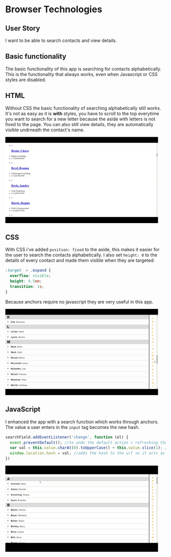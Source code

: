 # Browser Technologies

## User Story
I want to be able to search contacts and view details.

## Basic functionality
The basic functionality of this app is searching for contacts alphabetically. This is the functionality that always works, even when Javascript or CSS styles are disabled.

## HTML
Without CSS the basic functionality of searching alphabetically still works. It's not as easy as it is **with** styles, you have to scroll to the top everytime you want to search for a new letter because the aside with letters is not fixed to the page. You can also still view details, they are automatically visible undrneath the contact's name.

![html](/img/html.gif)

## CSS 
With CSS i've added `position: fixed` to the aside, this makes it easier for the user to search the contacts alphabetically. I also set `height: 0` to the details of every contact and made them visible when they are targeted:
```css
:target  > .expand {
  overflow: visible;
  height: 4.5em;
  transition: 1s;
}
```
Because anchors require no javascript they are very useful in this app.

![css anchors](/img/css.gif)

## JavaScript
I enhanced the app with a search function which works through anchors. The value a user enters in the `input` tag becomes the new hash.
```javascript
searchField.addEventListener('change', function (el) {
  event.preventDefault(); //to undo the default action > refreshing the page
  var val = this.value.charAt(0).toUpperCase() + this.value.slice(1); //to make sure all queries are capitalized
  window.location.hash = val; //adds the hash to the url so it acts as an anchor
})
```
![js search](/img/js.gif)

